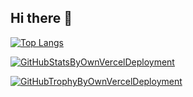 ## Hi there 👋

<!--
**tatsuyayamauchi/tatsuyayamauchi** is a ✨ _special_ ✨ repository because its `README.md` (this file) appears on your GitHub profile.

Here are some ideas to get you started:

- 🔭 I’m currently working on ...
- 🌱 I’m currently learning ...
- 👯 I’m looking to collaborate on ...
- 🤔 I’m looking for help with ...
- 💬 Ask me about ...
- 📫 How to reach me: ...
- 😄 Pronouns: ...
- ⚡ Fun fact: ...
-->

[![Top Langs](https://github-readme-stats-git-master-tatsuyayamauchis-projects.vercel.app/api/top-langs/?username=tatsuyayamauchi&layout=compact&theme=tokyonight&exclude_repo=github-readme-stats,github-profile-trophy,rules_go,protolint)](https://github.com/anuraghazra/github-readme-stats)

[![GitHubStatsByOwnVercelDeployment](https://github-readme-stats-git-master-tatsuyayamauchis-projects.vercel.app/api?username=tatsuyayamauchi&show_icons=true&layout=compact&theme=tokyonight)](https://github.com/anuraghazra/github-readme-stats)

[![GitHubTrophyByOwnVercelDeployment](https://github-profile-trophy-tatsuyayamauchis-projects.vercel.app/?username=tatsuyayamauchi&margin-w=5&margin-h=5&theme=tokyonight&title=-Stars,-Followers)](https://github.com/ryo-ma/github-profile-trophy)
